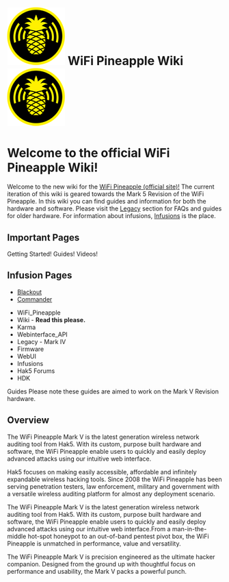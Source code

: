 # ![](imgs/wiki_logo.png) WiFi Pineapple Wiki ![](imgs/wiki_logo.png)

# Welcome to the official WiFi Pineapple Wiki!

Welcome to the new wiki for the [WiFi Pineapple (official site)!](https://wifipineapple.com/) The current iteration of this wiki is geared towards the Mark 5 Revision of the WiFi Pineapple. In this wiki you can find guides and information for both the hardware and software. Please visit the [Legacy](legacy.md) section for FAQs and guides for older hardware. For information about infusions, [Infusions](infusions.md) is the place.

## Important Pages

Getting Started!
Guides!
Videos!

## Infusion Pages

 + [Blackout](infusions/blackout.md)
 + [Commander](infusions/commander.md)

- WiFi_Pineapple
- Wiki - **Read this please.**
- Karma
- Webinterface_API
- Legacy - Mark IV
- Firmware
- WebUI
- Infusions
- Hak5 Forums
- HDK

Guides
Please note these guides are aimed to work on the Mark V Revision hardware.


## Overview

The WiFi Pineapple Mark V is the latest generation wireless network auditing tool from Hak5. With its custom, purpose built hardware and software, the WiFi Pineapple enable users to quickly and easily deploy advanced attacks using our intuitive web interface.

Hak5 focuses on making easily accessible, affordable and infinitely expandable wireless hacking tools. Since 2008 the WiFi Pineapple has been serving penetration testers, law enforcement, military and government with a versatile wireless auditing platform for almost any deployment scenario.

The WiFi Pineapple Mark V is the latest generation wireless network auditing tool from Hak5. With its custom, purpose built hardware and software, the WiFi Pineapple enable users to quickly and easily deploy advanced attacks using our intuitive web interface.From a man-in-the-middle hot-spot honeypot to an out-of-band pentest pivot box, the WiFi Pineapple is unmatched in performance, value and versatility.

The WiFi Pineapple Mark V is precision engineered as the ultimate hacker companion. Designed from the ground up with thoughtful focus on performance and usability, the Mark V packs a powerful punch.
